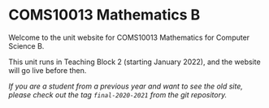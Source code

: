 # COMS10013 Mathematics B

Welcome to the unit website for COMS10013 Mathematics for Computer Science B.

This unit runs in Teaching Block 2 (starting January 2022), and the website will go live before then.

_If you are a student from a previous year and want to see the old site, please check out the tag `final-2020-2021` from the git repository._